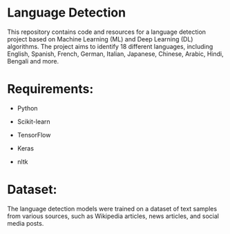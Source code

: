 # Language Detection 

This repository contains code and resources for a language detection project based on Machine Learning (ML) and Deep Learning (DL) algorithms. The project aims to identify 18 different languages, including English, Spanish, French, German, Italian, Japanese, Chinese, Arabic, Hindi, Bengali and more.

# Requirements:

* Python

* Scikit-learn

* TensorFlow

* Keras
 
* nltk

# Dataset:

The language detection models were trained on a dataset of text samples from various sources, such as Wikipedia articles, news articles, and social media posts. 



